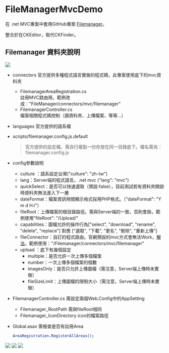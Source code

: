 # FileManagerMvcDemo

在 .net MVC專案中套用GitHub專案 [Filemanager](https://github.com/simogeo/Filemanager)。

整合於在CKEditor，取代CKFinder。

## Filemanager 資料夾說明
[<img src="https://raw.githubusercontent.com/kkman021/FileManagerMvcDemo
/master/folder.png">](資料夾結構)
*   connectors  官方提供多種程式語言實做的程式碼，此專案使用底下的mvc資料夾
    *   FilemanagerAreaRegistration.cs  
     註冊MVC路由用，範例改成："FileManager/connectors/mvc/filemanager"
    *   FilemanagerController.cs  
    檔案相關程式碼控制（讀資料夾、上傳檔案、等等...）
*   languages   官方提供的語系檔
*   scripts/filemanager.config.js.default
    >官方提供的設定檔，需自行複製一份存放在同一目錄底下。檔名需為：filemanager.config.js
*   config參數說明
    * culture ：語系設定台灣("culture": "zh-tw")
    * lang：Server端的程式語言。.net mvc ("lang": "mvc")
    * quickSelect：是否可以快速選取（預設:false），目前測試若有資料夾開啟時資料夾無法進入下一層
    * dateFormat：檔案資訊時間顯示格式採用PHP格式。（"dateFormat": "Y m d H:i"）
    * fileRoot：上傳檔案的根目錄路徑。需與Server端的一致，否則會掛。範例使用"fileRoot": "/Upload/"
    * capabilities：圖檔允許的操作行為["select", "download", "rename", "delete", "replace"] 對應 ["選取", "下載", "更名", "刪除", "重新上傳"]
    * fileConnector：自訂的程式路由。官網預設的mvc方式會無法Work，[解法](https://github.com/simogeo/Filemanager)。範例使用："/Filemanager/connectors/mvc/filemanager"
    * upload ：底下有幾個設定
        *  multiple：是否允許一次上傳多個檔案
        *  number：一次上傳多個檔案的個數
        *  imagesOnly：是否只允許上傳圖檔（需注意，Server端上傳時未實做）
        *  fileSizeLimit：上傳圖檔的限制大小（需注意，Server端上傳時未實做）

* FilemanagerController.cs 需設定兩個Web.Config中的AppSetting
    * Filemanager_RootPath 需與fileRoot相同
    * Filemanager_IconDirectory icon的檔案路徑

* Global.asax 需檢查是否有註冊Area
    ```sh
    AreaRegistration.RegisterAllAreas();
    ```
[<img src="https://raw.githubusercontent.com/kkman021/FileManagerMvcDemo
/master/view1.png">](實際畫面1)
[<img src="https://raw.githubusercontent.com/kkman021/FileManagerMvcDemo
/master/view2.png">](實際畫面2)
[<img src="https://raw.githubusercontent.com/kkman021/FileManagerMvcDemo
/master/view3.png">](實際畫面3)

